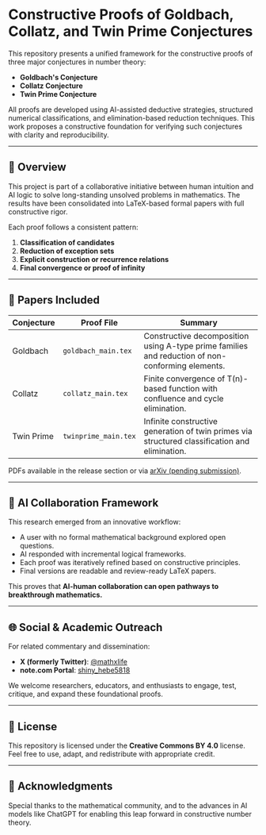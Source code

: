 # Constructive Proofs of Goldbach, Collatz, and Twin Prime Conjectures

This repository presents a unified framework for the constructive proofs of three major conjectures in number theory:

- **Goldbach's Conjecture**  
- **Collatz Conjecture**  
- **Twin Prime Conjecture**

All proofs are developed using AI-assisted deductive strategies, structured numerical classifications, and elimination-based reduction techniques. This work proposes a constructive foundation for verifying such conjectures with clarity and reproducibility.

---

## 📌 Overview

This project is part of a collaborative initiative between human intuition and AI logic to solve long-standing unsolved problems in mathematics. The results have been consolidated into LaTeX-based formal papers with full constructive rigor.

Each proof follows a consistent pattern:

1. **Classification of candidates**  
2. **Reduction of exception sets**  
3. **Explicit construction or recurrence relations**  
4. **Final convergence or proof of infinity**

---

## 📄 Papers Included

| Conjecture | Proof File | Summary |
|-----------|------------|---------|
| Goldbach  | `goldbach_main.tex` | Constructive decomposition using A-type prime families and reduction of non-conforming elements. |
| Collatz   | `collatz_main.tex`  | Finite convergence of T(n)-based function with confluence and cycle elimination. |
| Twin Prime | `twinprime_main.tex` | Infinite constructive generation of twin primes via structured classification and elimination. |

PDFs available in the release section or via [arXiv (pending submission)](https://arxiv.org/).

---

## 🧠 AI Collaboration Framework

This research emerged from an innovative workflow:

- A user with no formal mathematical background explored open questions.
- AI responded with incremental logical frameworks.
- Each proof was iteratively refined based on constructive principles.
- Final versions are readable and review-ready LaTeX papers.

This proves that **AI-human collaboration can open pathways to breakthrough mathematics.**

---

## 🌐 Social & Academic Outreach

For related commentary and dissemination:

- **X (formerly Twitter)**: [@mathxlife](https://twitter.com/mathxlife)
- **note.com Portal**: [shiny_hebe5818](https://note.com/shiny_hebe5818/portal)

We welcome researchers, educators, and enthusiasts to engage, test, critique, and expand these foundational proofs.

---

## 📜 License

This repository is licensed under the **Creative Commons BY 4.0** license.  
Feel free to use, adapt, and redistribute with appropriate credit.

---

## 🙏 Acknowledgments

Special thanks to the mathematical community, and to the advances in AI models like ChatGPT for enabling this leap forward in constructive number theory.
